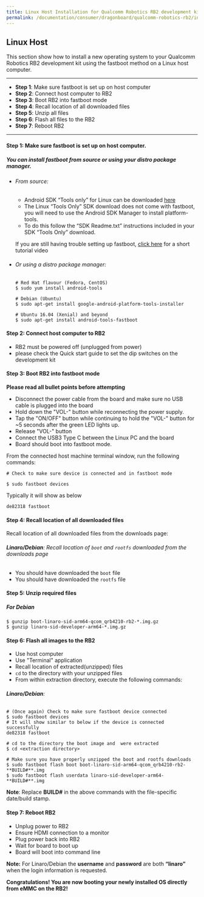 ```yaml
---
title: Linux Host Installation for Qualcomm Robotics RB2 development kit
permalink: /documentation/consumer/dragonboard/qualcomm-robotics-rb2/installation/linux-fastboot.md.html
---
```

## Linux Host

This section show how to install a new operating system to your Qualcomm Robotics RB2 development kit using the fastboot method on a Linux host computer.

***

- **Step 1**: Make sure fastboot is set up on host computer
- **Step 2**: Connect host computer to RB2
- **Step 3**: Boot RB2 into fastboot mode
- **Step 4**: Recall location of all downloaded files
- **Step 5**: Unzip all files
- **Step 6**: Flash all files to the RB2
- **Step 7**: Reboot RB2

***

#### **Step 1**: Make sure fastboot is set up on host computer.
##### You can install fastboot from source or using your distro package manager.

- ###### From source:
  - Android SDK “Tools only” for Linux can be downloaded <a href="https://developer.android.com/studio/releases/platform-tools.html" target="_blank">here</a>
  - The Linux “Tools Only” SDK download does not come with fastboot, you will need to use the Android SDK Manager to install platform-tools.
  - To do this follow the “SDK Readme.txt” instructions included in your SDK “Tools Only” download.

  If you are still having trouble setting up fastboot, <a href="https://youtu.be/W_zlydVBftA" target="_blank">click here</a> for a short tutorial video

- ###### Or using a distro package manager:
  ```
  # Red Hat flavour (Fedora, CentOS)
  $ sudo yum install android-tools

  # Debian (Ubuntu)
  $ sudo apt-get install google-android-platform-tools-installer

  # Ubuntu 16.04 (Xenial) and beyond
  $ sudo apt-get install android-tools-fastboot
  ```

#### **Step 2**: Connect host computer to RB2

- RB2 must be powered off (unplugged from power)
- please check the Quick start guide to set the dip switches on the development kit

#### **Step 3**: Boot RB2 into fastboot mode

**Please read all bullet points before attempting**

- Disconnect the power cable from the board and make sure no USB cable is plugged into the board
- Hold down the "VOL-" button while reconnecting the power supply.
- Tap the "ON/OFF" button while continuing to hold the "VOL-" button for ~5 seconds after the green LED lights up.
- Release "VOL-" button
- Connect the USB3 Type C between the Linux PC and the board
- Board should boot into fastboot mode.

From the connected host machine terminal window, run the following commands:

```shell
# Check to make sure device is connected and in fastboot mode

$ sudo fastboot devices
```

Typically it will show as below
```shell
de82318	fastboot
```

#### **Step 4**: Recall location of all downloaded files

Recall location of all downloaded files from the downloads page:

###### **Linaro/Debian**: Recall location of `boot` and `rootfs` downloaded from the downloads page
- You should have downloaded the `boot` file
- You should have downloaded the `rootfs` file

#### **Step 5**: Unzip required files

##### For Debian
```shell
$ gunzip boot-linaro-sid-arm64-qcom_qrb4210-rb2-*.img.gz
$ gunzip linaro-sid-developer-arm64-*.img.gz
```

#### **Step 6**: Flash all images to the RB2

- Use host computer
- Use "Terminal" application
- Recall location of extracted(unzipped) files
- `cd` to the directory with your unzipped files
- From within extraction directory, execute the following commands:

###### **Linaro/Debian**:
```shell
# (Once again) Check to make sure fastboot device connected
$ sudo fastboot devices
# It will show similar to below if the device is connected successfully
de82318	fastboot

# cd to the directory the boot image and  were extracted
$ cd <extraction directory>

# Make sure you have properly unzipped the boot and rootfs downloads
$ sudo fastboot flash boot boot-linaro-sid-arm64-qcom_qrb4210-rb2-**BUILD#**.img
$ sudo fastboot flash userdata linaro-sid-developer-arm64-**BUILD#**.img
```
**Note**: Replace **BUILD#** in the above commands with the file-specific date/build stamp.

#### **Step 7**: Reboot RB2

- Unplug power to RB2
- Ensure HDMI connection to a monitor
- Plug power back into RB2
- Wait for board to boot up
- Board will boot into command line

**Note:** For Linaro/Debian the **username** and **password** are both **“linaro”** when the login information is requested.

**Congratulations! You are now booting your newly installed OS directly from eMMC on the RB2!**


